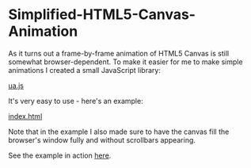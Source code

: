 Simplified-HTML5-Canvas-Animation
=================================

As it turns out a frame-by-frame animation of HTML5 Canvas is still somewhat browser-dependent. To make it easier for me to make simple animations I created a small JavaScript library:

[ua.js](ua.js)

It's very easy to use - here's an example:

[index.html](index.html)

Note that in the example I also made sure to have the canvas fill the browser's window fully and without scrollbars appearing.

See the example in action [here](https://altermarkive.github.com/Simplified-HTML5-Canvas-Animation/).
